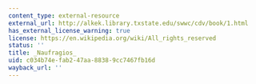 ```yaml
---
content_type: external-resource
external_url: http://alkek.library.txstate.edu/swwc/cdv/book/1.html
has_external_license_warning: true
license: https://en.wikipedia.org/wiki/All_rights_reserved
status: ''
title: _Naufragios_
uid: c034b74e-fab2-47aa-8838-9cc7467fb16d
wayback_url: ''
---
```

